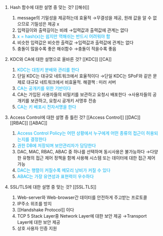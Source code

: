 1. Hash 함수에 대한 설명 중 맞는 것? [[해쉬]]
	1. message의 기밀성을 제공하는데 효율적
	   →무결성을 제공, 원래 값을 알 수 없으므로 기밀성은 제공 x
	2. 입력길이와 출력길이는 비례
	   →입력값과 출력값에 관계는 없다
	3. <font color="#00b0f0">x = hash(x)는 쉽지만 역해쉬는 반드시 어려워야 함</font>
	4. 비슷한 입력값은 비슷한 출력값
	   →입력값과 출력값에 관계는 없다
	5. 충돌이 많을수록 좋은 해쉬함수
	   →충돌이 적을수록 좋음
	   
2. KDC와 CA에 대한 설명으로 올바른 것? [[KDC]] [[CA]]
	1. <font color="#00b0f0">KDC는 대칭키 분배와 관리를 한다</font>
	2. 단일 KDC는 대규모 네트워크에서 효율적이다
	   →단일 KDC는 SPoF와 같은 문제로 대규모 네트워크에서 비효율적. 해결책 : 미러 서버
	3. <font color="#00b0f0">CA는 공개키를 위한 기반이다</font>
	4. CA는 가입된 사용자들의 비밀키를 보관하고 요청시 배포한다
	   →사용자들의 공개키를 보관하고, 요청시 공개키 서명후 전송
	5. <font color="#00b0f0">CA는 키 배포시 전자서명을 한다</font>

3. Access Control에 대한 설명 중 틀린 것?
    [[Access Control]] [[DAC]] [[RBAC]] [[ABAC]] 
	1. <font color="#00b0f0">Access Control Policy는 어떤 상황에서 누구에게 어떤 종류의 접근이 허용되는지를 결정한다</font>
	2. <font color="#00b0f0">권한 DB에 저장되며 보안관리자가 담당한다</font>
	3. DAC, MAC, RBAC, ABAC 중 하나를 선택하며 동시사용은 불가능하다
	   →다양한 유형의 접근 제어 정책을 함께 사용해 시스템 또는 데이터에 대한 접근 제어 가능
	4. <font color="#00b0f0">DAC는 행렬이 커질수록 메모리 낭비가 커질 수 있다</font>
	5. <font color="#00b0f0">ABAC는 가장 유연성과 표현력이 우수하다</font>

5. SSL/TLS에 대한 설명 중 맞는 것? [[SSL.TLS]]
	1. Web-server와 Web-browser간 데이터를 안전하게 주고받는 프로토콜
	2. IP주소 위조를 방지
	3. [[Handshake Protocol]] 이다
	4. TCP 5 Stack Layer중 Network Layer에 대한 보안 제공
	   →Transport Layer에 대한 보안 제공
	5. 상호 사용자 인증 지원